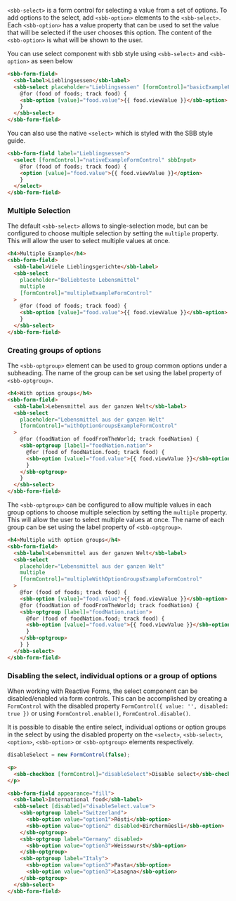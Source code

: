 `<sbb-select>` is a form control for selecting a value from a set of options.
To add options to the select, add `<sbb-option>` elements to the `<sbb-select>`.
Each `<sbb-option>` has a value property that can be used to set the value that will be selected
if the user chooses this option. The content of the `<sbb-option>` is what will be shown to the
user.

You can use select component with sbb style using `<sbb-select>` and `<sbb-option>` as seen below

```html
<sbb-form-field>
  <sbb-label>Lieblingsessen</sbb-label>
  <sbb-select placeholder="Lieblingsessen" [formControl]="basicExampleFormControl">
    @for (food of foods; track food) {
    <sbb-option [value]="food.value">{{ food.viewValue }}</sbb-option>
    }
  </sbb-select>
</sbb-form-field>
```

You can also use the native `<select>` which is styled with the SBB style guide.

```html
<sbb-form-field label="Lieblingsessen">
  <select [formControl]="nativeExampleFormControl" sbbInput>
    @for (food of foods; track food) {
    <option [value]="food.value">{{ food.viewValue }}</option>
    }
  </select>
</sbb-form-field>
```

### Multiple Selection

The default `<sbb-select>` allows to single-selection mode, but can be configured to choose
multiple selection by setting the `multiple` property. This will allow the user to select
multiple values at once.

```html
<h4>Multiple Example</h4>
<sbb-form-field>
  <sbb-label>Viele Lieblingsgerichte</sbb-label>
  <sbb-select
    placeholder="Beliebteste Lebensmittel"
    multiple
    [formControl]="multipleExampleFormControl"
  >
    @for (food of foods; track food) {
    <sbb-option [value]="food.value">{{ food.viewValue }}</sbb-option>
    }
  </sbb-select>
</sbb-form-field>
```

### Creating groups of options

The `<sbb-optgroup>` element can be used to group common options under a subheading.
The name of the group can be set using the label property of `<sbb-optgroup>`.

```html
<h4>With option groups</h4>
<sbb-form-field>
  <sbb-label>Lebensmittel aus der ganzen Welt</sbb-label>
  <sbb-select
    placeholder="Lebensmittel aus der ganzen Welt"
    [formControl]="withOptionGroupsExampleFormControl"
  >
    @for (foodNation of foodFromTheWorld; track foodNation) {
    <sbb-optgroup [label]="foodNation.nation">
      @for (food of foodNation.food; track food) {
      <sbb-option [value]="food.value">{{ food.viewValue }}</sbb-option>
      }
    </sbb-optgroup>
    }
  </sbb-select>
</sbb-form-field>
```

The `<sbb-optgroup>` can be configured to allow multiple values in each group options to
choose multiple selection by setting the `multiple` property. This will allow the user to
select multiple values at once. The name of each group can be set using the label property
of `<sbb-optgroup>`.

```html
<h4>Multiple with option groups</h4>
<sbb-form-field>
  <sbb-label>Lebensmittel aus der ganzen Welt</sbb-label>
  <sbb-select
    placeholder="Lebensmittel aus der ganzen Welt"
    multiple
    [formControl]="multipleWithOptionGroupsExampleFormControl"
  >
    @for (food of foods; track food) {
    <sbb-option [value]="food.value">{{ food.viewValue }}</sbb-option>
    @for (foodNation of foodFromTheWorld; track foodNation) {
    <sbb-optgroup [label]="foodNation.nation">
      @for (food of foodNation.food; track food) {
      <sbb-option [value]="food.value">{{ food.viewValue }}</sbb-option>
      }
    </sbb-optgroup>
    } }
  </sbb-select>
</sbb-form-field>
```

### Disabling the select, individual options or a group of options

When working with Reactive Forms, the select component can be disabled/enabled via form controls.
This can be accomplished by creating a `FormControl` with the disabled property
`FormControl({ value: '', disabled: true })` or using `FormControl.enable()`,
`FormControl.disable()`.

It is possible to disable the entire select, individual options or option groups in the select by
using the disabled property on the `<select>`, `<sbb-select>`, `<option>`, `<sbb-option>`
or `<sbb-optgroup>` elements respectively.

```ts
disableSelect = new FormControl(false);
```

```html
<p>
  <sbb-checkbox [formControl]="disableSelect">Disable select</sbb-checkbox>
</p>

<sbb-form-field appearance="fill">
  <sbb-label>International food</sbb-label>
  <sbb-select [disabled]="disableSelect.value">
    <sbb-optgroup label="Switzerland">
      <sbb-option value="option1">Rösti</sbb-option>
      <sbb-option value="option2" disabled>Birchermüesli</sbb-option>
    </sbb-optgroup>
    <sbb-optgroup label="Germany" disabled>
      <sbb-option value="option3">Weisswurst</sbb-option>
    </sbb-optgroup>
    <sbb-optgroup label="Italy">
      <sbb-option value="option3">Pasta</sbb-option>
      <sbb-option value="option3">Lasagna</sbb-option>
    </sbb-optgroup>
  </sbb-select>
</sbb-form-field>
```
